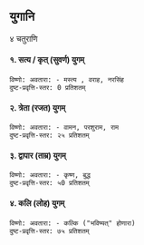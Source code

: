 ## युगानि

४ चतुराणि

#### १. सत्य / कृत् (सुवर्ण) युगम्
```
विष्णो: अवतारा: - मस्त्य , वराह, नरसिंह
दुष्ट-प्रवृत्ति-स्तर: 0 प्रतिशतम्
```

#### २. त्रेता  (रजत) युगम्
```
विष्णो: अवतारा: - वामन, परशुराम, राम
दुष्ट-प्रवृत्ति-स्तर: २५ प्रतिशतम्
```

#### ३. द्वापार (ताम्र) युगम्
```
विष्णो: अवतारा: - कृष्ण, बुद्ध
दुष्ट-प्रवृत्ति-स्तर: ५0 प्रतिशतम्
```

#### ४. कलि (लोह) युगम्
```
विष्णो: अवतारा: - कल्कि ("भविष्यत्" होणारा)
दुष्ट-प्रवृत्ति-स्तर: ७५ प्रतिशतम्
```
